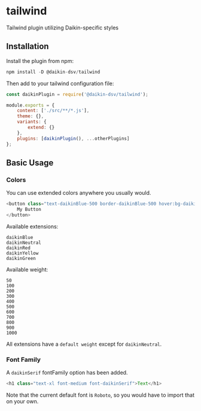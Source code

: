 # tailwind

Tailwind plugin utilizing Daikin-specific styles

## Installation

Install the plugin from npm:

```javascript
npm install -D @daikin-dsv/tailwind
```

Then add to your tailwind configuration file:

```javascript
const daikinPlugin = require('@daikin-dsv/tailwind');

module.exports = {
    content: ['./src/**/*.js'],
    theme: {},
    variants: {
        extend: {}
    },
    plugins: [daikinPlugin(), ...otherPlugins]
};
```

## Basic Usage

### Colors

You can use extended colors anywhere you usually would.

```javascript
<button class="text-daikinBlue-500 border-daikinBlue-500 hover:bg-daikinBlue-100">
    My Button
</button>
```

Available extensions:

```
daikinBlue
daikinNeutral
daikinRed
daikinYellow
daikinGreen
```

Available weight:

```
50
100
200
300
400
500
600
700
800
900
1000
```

All extensions have a `default weight` except for `daikinNeutral`.

### Font Family

A `daikinSerif` fontFamily option has been added.

```javascript
<h1 class="text-xl font-medium font-daikinSerif">Text</h1>
```

Note that the current default font is `Roboto`, so you would have to import that on your own.
